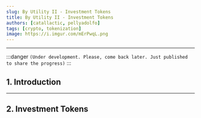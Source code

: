 ```yaml
---
slug: By Utility II - Investment Tokens
title: By Utility II - Investment Tokens
authors: [catallactic, pellyadolfo]
tags: [crypto, tokenization]
image: https://i.imgur.com/mErPwqL.png
---
```

---

:::danger
`(Under development. Please, come back later. Just published to share the progress)`
:::

## 1. Introduction
---

<!-- truncate -->



## 2. Investment Tokens
